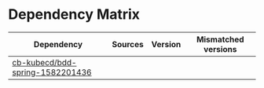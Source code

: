 # Dependency Matrix

Dependency | Sources | Version | Mismatched versions
---------- | ------- | ------- | -------------------
[cb-kubecd/bdd-spring-1582201436](https://github.com/cb-kubecd/bdd-spring-1582201436.git) |  | []() | 

